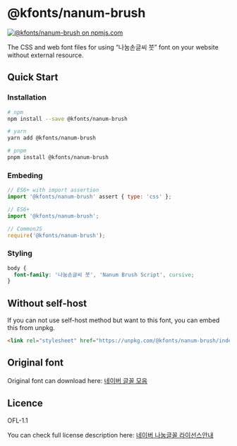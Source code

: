 # @kfonts/nanum-brush

[![@kfonts/nanum-brush on npmjs.com](https://img.shields.io/npm/v/%40kfonts%2Fnanum-brush)](https://www.npmjs.com/package/@kfonts/nanum-brush)

The CSS and web font files for using &OpenCurlyDoubleQuote;나눔손글씨 붓&CloseCurlyDoubleQuote; font on your website without external resource.

## Quick Start

### Installation

```sh
# npm
npm install --save @kfonts/nanum-brush

# yarn
yarn add @kfonts/nanum-brush

# pnpm
pnpm install @kfonts/nanum-brush
```

### Embeding

```js
// ES6+ with import assertion
import '@kfonts/nanum-brush' assert { type: 'css' };

// ES6+
import '@kfonts/nanum-brush';

// CommonJS
require('@kfonts/nanum-brush');
```

### Styling

```css
body {
  font-family: '나눔손글씨 붓', 'Nanum Brush Script', cursive;
}
```

## Without self-host

If you can not use self-host method but want to this font, you can embed this from unpkg.

```html
<link rel="stylesheet" href="https://unpkg.com/@kfonts/nanum-brush/index.css" />
```

## Original font

Original font can download here: [네이버 글꼴 모음](https://hangeul.naver.com/font)

## Licence

OFL-1.1

You can check full license description here: [네이버 나눔글꼴 라이선스안내](https://help.naver.com/service/30016/contents/18088?osType=PC&lang=ko)

